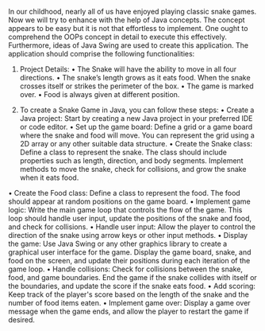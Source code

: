 In our childhood, nearly all of us have enjoyed playing classic snake games. Now we will try
to enhance with the help of Java concepts. The concept appears to be easy but it is not that
effortless to implement. One ought to comprehend the OOPs concept in detail to execute this
effectively. Furthermore, ideas of Java Swing are used to create this application. The
application should comprise the following functionalities:
1. Project Details:
• The Snake will have the ability to move in all four directions.
• The snake’s length grows as it eats food. When the snake crosses itself or strikes the
perimeter of the box.
• The game is marked over.
• Food is always given at different position.

2. To create a Snake Game in Java, you can follow these steps:
• Create a Java project: Start by creating a new Java project in your preferred IDE or
code editor.
• Set up the game board: Define a grid or a game board where the snake and food will
move. You can represent the grid using a 2D array or any other suitable data structure.
• Create the Snake class: Define a class to represent the snake. The class should include
properties such as length, direction, and body segments. Implement methods to move
the snake, check for collisions, and grow the snake when it eats food.

• Create the Food class: Define a class to represent the food. The food should appear at
random positions on the game board.
• Implement game logic: Write the main game loop that controls the flow of the game.
This loop should handle user input, update the positions of the snake and food, and
check for collisions.
• Handle user input: Allow the player to control the direction of the snake using arrow
keys or other input methods.
• Display the game: Use Java Swing or any other graphics library to create a graphical
user interface for the game. Display the game board, snake, and food on the screen,
and update their positions during each iteration of the game loop.
• Handle collisions: Check for collisions between the snake, food, and game boundaries.
End the game if the snake collides with itself or the boundaries, and update the score
if the snake eats food.
• Add scoring: Keep track of the player's score based on the length of the snake and the
number of food items eaten.
• Implement game over: Display a game over message when the game ends, and allow
the player to restart the game if desired.
